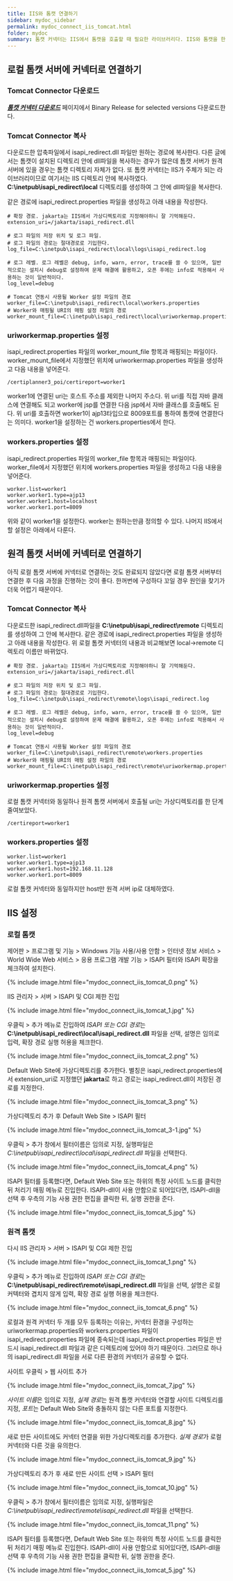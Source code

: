 ```yaml
---
title: IIS와 톰캣 연결하기
sidebar: mydoc_sidebar
permalink: mydoc_connect_iis_tomcat.html
folder: mydoc
summary: 톰캣 커넥터는 IIS에서 톰캣을 호출할 때 필요한 라이브러리다. IIS와 톰캣을 한 서버에서 구동하는 경우가 일반적이겠지만 IIS와 톰캣이 분리된 경우도 고려하여 로컬과 원격서버에 연결하는 방법을 모두 살펴본다.
---
```


## 로컬 톰캣 서버에 커넥터로 연결하기

### Tomcat Connector 다운로드
[***톰캣 커넥터 다운로드***](http://tomcat.apache.org/download-connectors.cgi) 페이지에서 Binary Release for selected versions 다운로드한다. 

### Tomcat Connector 복사
다운로드한 압축파일에서 isapi_redirect.dll 파일만 원하는 경로에 복사한다. 다른 글에서는 톰캣이 설치된 디렉토리 안에 dll파일을 복사하는 경우가 많은데 톰캣 서버가 원격서버에 있을 경우는 톰캣 디렉토리 자체가 없다. 또 톰캣 커넥터는 IIS가 주체가 되는 라이브러리이므로 여기서는 IIS 디렉토리 안에 복사하였다. **C:\inetpub\isapi_redirect\local** 디렉토리를 생성하여 그 안에 dll파일을 복사한다.

같은 경로에 isapi_redirect.properties 파일을 생성하고 아래 내용을 작성한다.
```liquid
# 확장 경로. jakarta는 IIS에서 가상디렉토리로 지정해야하니 잘 기억해둔다.
extension_uri=/jakarta/isapi_redirect.dll

# 로그 파일의 저장 위치 및 로그 파일.
# 로그 파일의 경로는 절대경로로 기입한다.
log_file=C:\inetpub\isapi_redirect\local\logs\isapi_redirect.log

# 로그 레벨. 로그 레벨은 debug, info, warn, error, trace를 쓸 수 있으며, 일반적으로는 설치시 debug로 설정하여 문제 해결에 활용하고, 오픈 후에는 info로 적용해서 사용하는 것이 일반적이다.
log_level=debug

# Tomcat 연동시 사용될 Worker 설정 파일의 경로
worker_file=C:\inetpub\isapi_redirect\local\workers.properties
# Worker와 매핑될 URI의 매핑 설정 파일의 경로
worker_mount_file=C:\inetpub\isapi_redirect\local\uriworkermap.properties
```

### uriworkermap.properties 설정  
isapi_redirect.properties 파일의 worker_mount_file 항목과 매핑되는 파일이다. worker_mount_file에서 지정했던 위치에 uriworkermap.properties 파일을 생성하고 다음 내용을 넣어준다.
```liquid
/certiplanner3_poi/certireport=worker1
```
worker1에 연결된 uri는 호스트 주소를 제외한 나머지 주소다. 위 uri를 직접 자바 클래스에 연결해도 되고 worker에 jsp를 연결한 다음 jsp에서 자바 클래스를 호출해도 된다. 위 uri를 호출하면 worker1이 ajp13타입으로 8009포트를 통하여 톰캣에 연결한다는 의미다. worker1을 설정하는 건 workers.properties에서 한다.

### workers.properties 설정
isapi_redirect.properties 파일의 worker_file 항목과 매핑되는 파일이다. worker_file에서 지정했던 위치에 workers.properties 파일을 생성하고 다음 내용을 넣어준다.
```liquid
worker.list=worker1
worker.worker1.type=ajp13
worker.worker1.host=localhost
worker.worker1.port=8009
```
위와 같이 worker1을 설정한다. worker는 원하는만큼 정의할 수 있다. 나머지 IIS에서 할 설정은 아래에서 다룬다.

## 원격 톰캣 서버에 커넥터로 연결하기
아직 로컬 톰캣 서버에 커넥터로 연결하는 것도 완료되지 않았다면 로컬 톰캣 서버부터 연결한 후 다음 과정을 진행하는 것이 좋다. 한꺼번에 구성하다 꼬일 경우 원인을 찾기가 더욱 어렵기 때문이다.

### Tomcat Connector 복사
다운로드한 isapi_redirect.dll파일을 **C:\inetpub\isapi_redirect\remote** 디렉토리를 생성하여 그 안에 복사한다. 같은 경로에 isapi_redirect.properties 파일을 생성하고 아래 내용을 작성한다. 위 로컬 톰캣 커넥터의 내용과 비교해보면 local->remote 디렉토리 이름만 바뀌었다.
```liquid
# 확장 경로. jakarta는 IIS에서 가상디렉토리로 지정해야하니 잘 기억해둔다.
extension_uri=/jakarta/isapi_redirect.dll

# 로그 파일의 저장 위치 및 로그 파일.
# 로그 파일의 경로는 절대경로로 기입한다.
log_file=C:\inetpub\isapi_redirect\remote\logs\isapi_redirect.log

# 로그 레벨. 로그 레벨은 debug, info, warn, error, trace를 쓸 수 있으며, 일반적으로는 설치시 debug로 설정하여 문제 해결에 활용하고, 오픈 후에는 info로 적용해서 사용하는 것이 일반적이다.
log_level=debug

# Tomcat 연동시 사용될 Worker 설정 파일의 경로
worker_file=C:\inetpub\isapi_redirect\remote\workers.properties
# Worker와 매핑될 URI의 매핑 설정 파일의 경로
worker_mount_file=C:\inetpub\isapi_redirect\remote\uriworkermap.properties
```

### uriworkermap.properties 설정  
로컬 톰캣 커넥터와 동일하나 원격 톰캣 서버에서 호출될 uri는 가상디렉토리를 한 단계 줄여보았다.
```liquid
/certireport=worker1
```

### workers.properties 설정
```liquid
worker.list=worker1
worker.worker1.type=ajp13
worker.worker1.host=192.168.11.128
worker.worker1.port=8009
```
로컬 톰캣 커넥터와 동일하지만 host만 원격 서버 ip로 대체하였다.

## IIS 설정

### 로컬 톰캣
제어판 > 프로그램 및 기능 > Windows 기능 사용/사용 안함 > 인터넷 정보 서비스 > World Wide Web 서비스 > 응용 프로그램 개발 기능 > ISAPI 필터와 ISAPI 확장을 체크하여 설치한다.

{% include image.html file="mydoc_connect_iis_tomcat_0.png" %}


IIS 관리자 > 서버 > ISAPI 및 CGI 제한 진입

{% include image.html file="mydoc_connect_iis_tomcat_1.jpg" %}


우클릭 > 추가 메뉴로 진입하여 *ISAPI 또는 CGI 경로*는 **C:\inetpub\isapi_redirect\local\isapi_redirect.dll** 파일을 선택, 설명은 임의로 입력, 확장 경로 실행 허용을 체크한다.

{% include image.html file="mydoc_connect_iis_tomcat_2.png" %}


Default Web Site에 가상디렉토리를 추가한다. 별칭은 isapi_redirect.properties에서 extension_uri로 지정했던 **jakarta**로 하고 경로는 isapi_redirect.dll이 저장된 경로를 지정한다.

{% include image.html file="mydoc_connect_iis_tomcat_3.png" %}


가상디렉토리 추가 후 Default Web Site > ISAPI 필터

{% include image.html file="mydoc_connect_iis_tomcat_3-1.jpg" %}


우클릭 > 추가 창에서 필터이름은 임의로 지정, 실행파일은 *C:\inetpub\isapi_redirect\local\isapi_redirect.dll* 파일을 선택한다.

{% include image.html file="mydoc_connect_iis_tomcat_4.png" %}


ISAPI 필터를 등록했다면, Default Web Site 또는 하위의 특정 사이트 노드를 클릭한 뒤 처리기 매핑 메뉴로 진입한다. ISAPI-dll이 사용 안함으로 되어있다면, ISAPI-dll을 선택 후 우측의 기능 사용 권한 편집을 클릭한 뒤, 실행 권한을 준다.

{% include image.html file="mydoc_connect_iis_tomcat_5.jpg" %}

### 원격 톰캣
다시 IIS 관리자 > 서버 > ISAPI 및 CGI 제한 진입

{% include image.html file="mydoc_connect_iis_tomcat_1.png" %}


우클릭 > 추가 메뉴로 진입하여 *ISAPI 또는 CGI 경로*는 **C:\inetpub\isapi_redirect\remote\isapi_redirect.dll** 파일을 선택, 설명은 로컬 커텍터와 겹치지 않게 입력, 확장 경로 실행 허용을 체크한다. 

{% include image.html file="mydoc_connect_iis_tomcat_6.png" %}


로컬과 원격 커넥터 두 개를 모두 등록하는 이유는, 커넥터 환경을 구성하는 uriworkermap.properties와 workers.properties 파일이 isapi_redirect.properties 파일에 종속되는데 isapi_redirect.properties 파일은 반드시 isapi_redirect.dll 파일과 같은 디렉토리에 있어야 하기 때문이다. 그러므로 하나의 isapi_redirect.dll 파일을 서로 다른 환경의 커넥터가 공유할 수 없다.

사이트 우클릭 > 웹 사이트 추가

{% include image.html file="mydoc_connect_iis_tomcat_7.jpg" %}


*사이트 이름*은 임의로 지정, *실제 경로*는 원격 톰캣 커넥터와 연결할 사이트 디렉토리를 지정, *포트*는 Default Web Site와 충돌하지 않는 다른 포트를 지정한다.

{% include image.html file="mydoc_connect_iis_tomcat_8.jpg" %}

새로 만든 사이트에도 커넥터 연결을 위한 가상디렉토리를 추가한다. *실제 경로*가 로컬 커넥터와 다른 것을 유의한다.

{% include image.html file="mydoc_connect_iis_tomcat_9.jpg" %}


가상디렉토리 추가 후 새로 만든 사이트 선택 > ISAPI 필터

{% include image.html file="mydoc_connect_iis_tomcat_10.jpg" %}


우클릭 > 추가 창에서 필터이름은 임의로 지정, 실행파일은 *C:\inetpub\isapi_redirect\remote\isapi_redirect.dll* 파일을 선택한다.

{% include image.html file="mydoc_connect_iis_tomcat_11.png" %}


ISAPI 필터를 등록했다면, Default Web Site 또는 하위의 특정 사이트 노드를 클릭한 뒤 처리기 매핑 메뉴로 진입한다. ISAPI-dll이 사용 안함으로 되어있다면, ISAPI-dll을 선택 후 우측의 기능 사용 권한 편집을 클릭한 뒤, 실행 권한을 준다.

{% include image.html file="mydoc_connect_iis_tomcat_5.jpg" %}